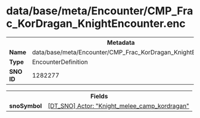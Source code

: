 <h1>data/base/meta/Encounter/CMP_Frac_KorDragan_KnightEncounter.enc</h1><table><tr><th colspan="100%">Metadata</th></tr><tr><td><b>Name</b></td><td>data/base/meta/Encounter/CMP_Frac_KorDragan_KnightEncounter.enc</td></tr><tr><td><b>Type</b></td><td>EncounterDefinition</td></tr><tr><td><b>SNO ID</b></td><td>1282277</td></tr></table>

<table><tr><th colspan="100%">Fields</th></tr><tr><td><b>snoSymbol</b></td><td><a href="..\Actor\Knight_melee_camp_kordragan.acr">[DT_SNO] Actor: "Knight_melee_camp_kordragan"</a></td></tr></table>

